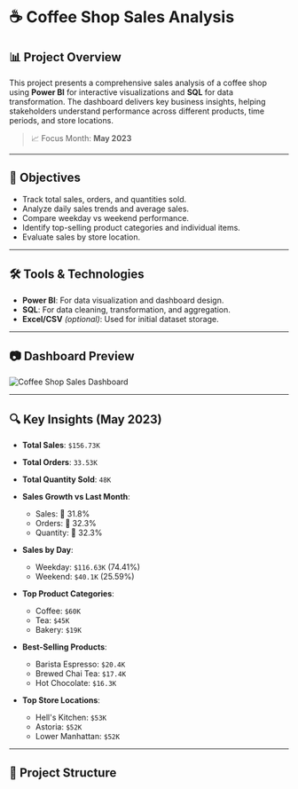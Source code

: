 # ☕ Coffee Shop Sales Analysis

## 📊 Project Overview

This project presents a comprehensive sales analysis of a coffee shop using **Power BI** for interactive visualizations and **SQL** for data transformation. The dashboard delivers key business insights, helping stakeholders understand performance across different products, time periods, and store locations.

> 📈 Focus Month: **May 2023**

---

## 🎯 Objectives

- Track total sales, orders, and quantities sold.
- Analyze daily sales trends and average sales.
- Compare weekday vs weekend performance.
- Identify top-selling product categories and individual items.
- Evaluate sales by store location.

---

## 🛠 Tools & Technologies

- **Power BI**: For data visualization and dashboard design.
- **SQL**: For data cleaning, transformation, and aggregation.
- **Excel/CSV** *(optional)*: Used for initial dataset storage.
  
---

## 📷 Dashboard Preview

![Coffee Shop Sales Dashboard](images/coffee_shop_dashboard.png)

---

## 🔍 Key Insights (May 2023)

- **Total Sales**: `$156.73K`
- **Total Orders**: `33.53K`
- **Total Quantity Sold**: `48K`
- **Sales Growth vs Last Month**:  
  - Sales: 🔼 31.8%  
  - Orders: 🔼 32.3%  
  - Quantity: 🔼 32.3%
  
- **Sales by Day**:  
  - Weekday: `$116.63K` (74.41%)  
  - Weekend: `$40.1K` (25.59%)

- **Top Product Categories**:  
  - Coffee: `$60K`  
  - Tea: `$45K`  
  - Bakery: `$19K`

- **Best-Selling Products**:  
  - Barista Espresso: `$20.4K`  
  - Brewed Chai Tea: `$17.4K`  
  - Hot Chocolate: `$16.3K`

- **Top Store Locations**:  
  - Hell's Kitchen: `$53K`  
  - Astoria: `$52K`  
  - Lower Manhattan: `$52K`

---

## 📂 Project Structure

